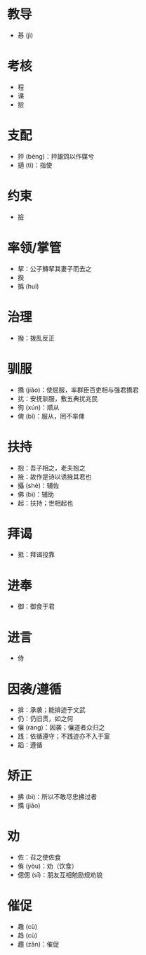 # 教导
* 惎 (jì)
# 考核
* 程
* 课
* 撿
# 支配
* 抨 (bēng)：抨雄鸩以作媒兮
* 擿 (tì)：指使
# 约束
* 撿
# 率领/掌管
* 挈：公子鱄挈其妻子而去之
* 揆
* 撝 (huī)
# 治理
* 撥：拨乱反正
# 驯服
* 撟 (jiǎo)：使屈服，率群臣百吏相与强君撟君
* 扰：安抚驯服，敷五典扰兆民
* 徇 (xún)：顺从
* 俾 (bǐ)：服从，罔不率俾

# 扶持
* 抱：吾子相之，老夫抱之
* 掖：故作是诗以诱掖其君也
* 攝 (shè)：辅佐
* 佛 (bì)：辅助
* 起：扶持；世相起也
# 拜谒
* 抵：拜谒投靠
# 进奉
* 御：御食于君
# 进言
* 侍
# 因袭/遵循
* 揜：承袭；能揜迹于文武
* 仍：仍旧贯，如之何
* 儴 (ráng)：因袭；儴道者众归之
* 践：依循遵守；不践迹亦不入于室
* 蹈：遵循
# 矫正
* 拂 (bì)：所以不敢尽忠拂过者
* 撟 (jiǎo)
# 劝
* 佐：召之使佐食
* 侑 (yòu)：劝（饮食）
* 偲偲 (sī)：朋友互相勉励规劝貌
# 催促
* 趣 (cù)
* 趋 (cù)
* 趲 (zǎn)：催促
